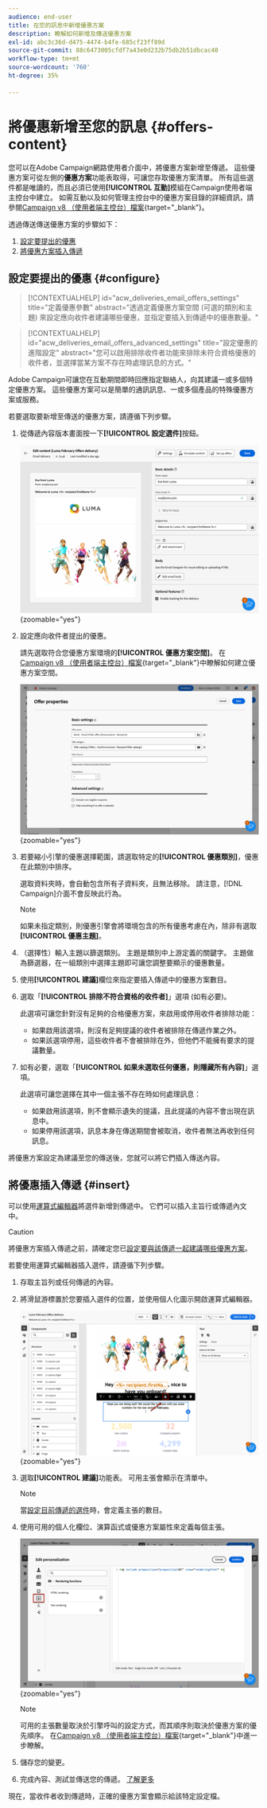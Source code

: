 ```yaml
---
audience: end-user
title: 在您的訊息中新增優惠方案
description: 瞭解如何新增及傳送優惠方案
exl-id: abc3c36d-d475-4474-b4fe-685cf23ff89d
source-git-commit: 88c6473005cfdf7a43e0d232b75db2b51dbcac40
workflow-type: tm+mt
source-wordcount: '760'
ht-degree: 35%

---
```



# 將優惠新增至您的訊息 {#offers-content}

您可以在Adobe Campaign網路使用者介面中，將優惠方案新增至傳遞。 這些優惠方案可從左側的&#x200B;**優惠方案**&#x200B;功能表取得，可讓您存取優惠方案清單。 所有這些選件都是唯讀的，而且必須已使用&#x200B;**[!UICONTROL 互動]**&#x200B;模組在Campaign使用者端主控台中建立。 如需互動以及如何管理主控台中的優惠方案目錄的詳細資訊，請參閱[Campaign v8 （使用者端主控台）檔案](https://experienceleague.adobe.com/docs/campaign/campaign-v8/offers/interaction.html?lang=zh-Hant){target="_blank"}。


透過傳送傳送優惠方案的步驟如下：

1. [設定要提出的優惠](#configure)
1. [將優惠方案插入傳遞](#insert)

## 設定要提出的優惠 {#configure}

>[!CONTEXTUALHELP]
>id="acw_deliveries_email_offers_settings"
>title="定義優惠參數"
>abstract="透過定義優惠方案空間 (可選的類別和主題) 來設定應向收件者建議哪些優惠，並指定要插入到傳遞中的優惠數量。"

>[!CONTEXTUALHELP]
>id="acw_deliveries_email_offers_advanced_settings"
>title="設定優惠的進階設定"
>abstract="您可以啟用排除收件者功能來排除未符合資格優惠的收件者，並選擇當某方案不存在時處理訊息的方式。"

Adobe Campaign可讓您在互動期間即時回應指定聯絡人，向其建議一或多個特定優惠方案。 這些優惠方案可以是簡單的通訊訊息、一或多個產品的特殊優惠方案或服務。

若要選取要新增至傳送的優惠方案，請遵循下列步驟。

1. 從傳遞內容版本畫面按一下&#x200B;**[!UICONTROL 設定選件]**&#x200B;按鈕。

   ![](assets/offer-setup.png){zoomable="yes"}

1. 設定應向收件者提出的優惠。

   請先選取符合您優惠方案環境的&#x200B;**[!UICONTROL 優惠方案空間]**。 在[Campaign v8 （使用者端主控台）檔案](https://experienceleague.adobe.com/docs/campaign/campaign-v8/offers/interaction-settings/interaction-offer-spaces.html){target="_blank"}中瞭解如何建立優惠方案空間。

   ![](assets/offer-create-content.png){zoomable="yes"}

1. 若要縮小引擎的優惠選擇範圍，請選取特定的&#x200B;**[!UICONTROL 優惠類別]**，優惠在此類別中排序。

   選取資料夾時，會自動包含所有子資料夾，且無法移除。 請注意，[!DNL Campaign]介面不會反映此行為。

   >[!NOTE]
   >
   >如果未指定類別，則優惠引擎會將環境包含的所有優惠考慮在內，除非有選取&#x200B;**[!UICONTROL 優惠主題]**。

1. （選擇性）輸入主題以篩選類別。 主題是類別中上游定義的關鍵字。 主題做為篩選器，在一組類別中選擇主題即可讓您調整要顯示的優惠數量。

1. 使用&#x200B;**[!UICONTROL 建議]**&#x200B;欄位來指定要插入傳遞中的優惠方案數目。

1. 選取「**[!UICONTROL 排除不符合資格的收件者]**」選項 (如有必要)。

   此選項可讓您針對沒有足夠的合格優惠方案，來啟用或停用收件者排除功能：

   * 如果啟用該選項，則沒有足夠提議的收件者被排除在傳遞作業之外。
   * 如果該選項停用，這些收件者不會被排除在外，但他們不能擁有要求的提議數量。

1. 如有必要，選取「**[!UICONTROL 如果未選取任何優惠，則隱藏所有內容]**」選項。

   此選項可讓您選擇在其中一個主張不存在時如何處理訊息：

   * 如果啟用該選項，則不會顯示遺失的提議，且此提議的內容不會出現在訊息中。
   * 如果停用該選項，訊息本身在傳送期間會被取消，收件者無法再收到任何訊息。

將優惠方案設定為建議至您的傳送後，您就可以將它們插入傳送內容。

## 將優惠插入傳遞 {#insert}

可以使用[運算式編輯器](../personalization/gs-personalization.md#access)將選件新增到傳遞中。 它們可以插入主旨行或傳遞內文中。

>[!CAUTION]
>
>將優惠方案插入傳遞之前，請確定您已[設定要與該傳遞一起建議哪些優惠方案](#configure)。

若要使用運算式編輯器插入選件，請遵循下列步驟。

1. 存取主旨列或任何傳遞的內容。

1. 將滑鼠游標置於您要插入選件的位置，並使用個人化圖示開啟運算式編輯器。

   ![](assets/offer-insert-perso-icon.png){zoomable="yes"}

1. 選取&#x200B;**[!UICONTROL 建議]**&#x200B;功能表。 可用主張會顯示在清單中。

   >[!NOTE]
   >
   >當[設定目前傳遞的選件](#configure)時，會定義主張的數目。

1. 使用可用的個人化欄位、演算函式或優惠方案屬性來定義每個主張。

   ![](assets/offer-inserted.png){zoomable="yes"}

   >[!NOTE]
   >
   >可用的主張數量取決於引擎呼叫的設定方式，而其順序則取決於優惠方案的優先順序。 在[Campaign v8 （使用者端主控台）檔案](https://experienceleague.adobe.com/docs/campaign/campaign-v8/offers/interaction-best-practices.html){target="_blank"}中進一步瞭解。

1. 儲存您的變更。

1. 完成內容、測試並傳送您的傳遞。 [了解更多](gs-messages.md)

現在，當收件者收到傳遞時，正確的優惠方案會顯示給該特定設定檔。
